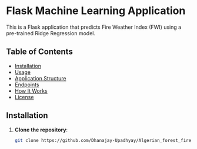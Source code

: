 # Flask Machine Learning Application

This is a Flask application that predicts Fire Weather Index (FWI) using a pre-trained Ridge Regression model.

## Table of Contents

- [Installation](#installation)
- [Usage](#usage)
- [Application Structure](#application-structure)
- [Endpoints](#endpoints)
- [How It Works](#how-it-works)
- [License](#license)

## Installation

1. **Clone the repository**:
   ```sh
   git clone https://github.com/Dhanajay-Upadhyay/Algerian_forest_fires_dataset_prediction.git

